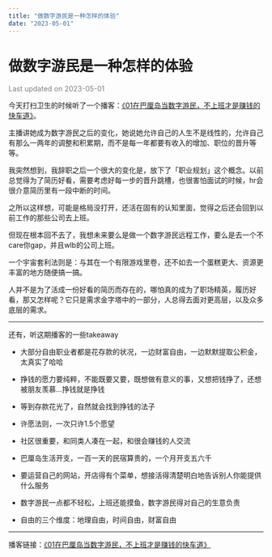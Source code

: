```yaml
---
title: "做数字游民是一种怎样的体验"
date: "2023-05-01"
---
```

# 做数字游民是一种怎样的体验

<font color=gray>Last updated on 2023-05-01</font>

今天打扫卫生的时候听了一个播客：[《01在巴厘岛当数字游民，不上班才是赚钱的快车道》](https://www.xiaoyuzhoufm.com/episode/63e2661be99bdef7d3358c44?s=eyJ1IjoiNjA2MjgwZTRlMGY1ZTcyM2JiMTRlZDZiIn0%3D)。

主播讲她成为数字游民之后的变化，她说她允许自己的人生不是线性的，允许自己有那么一两年的调整和积累期，而不是每一年都要有收入的增加、职位的晋升等等。

我突然想到，我辞职之后一个很大的变化是，放下了「职业规划」这个概念。以前总觉得为了简历好看，需要考虑好每一步的晋升跳槽，也很害怕面试的时候，hr会很介意简历里有一段中断的时间。

之所以这样想，可能是格局没打开，还活在固有的认知里面，觉得之后还会回到以前工作的那些公司去上班。

但现在根本回不去了，我想未来要么是做一个数字游民远程工作，要么是去一个不care你gap，并且wlb的公司上班。

一个宇宙套利法则是：与其在一个有限游戏里卷，还不如去一个蛋糕更大、资源更丰富的地方随便搞一搞。

人并不是为了活成一份好看的简历而存在的，哪怕真的成为了职场精英，履历好看，那又怎样呢？它只是需求金字塔中的一部分，人总得去面对更高层，以及众多底层的需求。

---

还有，听这期播客的一些takeaway

* 大部分自由职业者都是花存款的状况，一边财富自由，一边默默提取公积金，太真实了哈哈

* 挣钱的愿力要纯粹，不能既要又要，既想做有意义的事，又想把钱挣了，还想被朋友羡慕…挣钱就是挣钱

* 等到存款花光了，自然就会找到挣钱的法子

* 许愿法则，一次只许1.5个愿望

* 社区很重要，和同类人凑在一起，和很会赚钱的人交流

* 巴厘岛生活开支，一百一天的民宿算贵的，一个月开支五六千

* 要运营自己的网站，开店得有个菜单，想接活得清楚明白地告诉别人你能提供什么服务

* 数字游民一点都不轻松，上班还能摸鱼，数字游民得对自己的生意负责

* 自由的三个维度：地理自由，时间自由，财富自由

---

播客链接：[《01在巴厘岛当数字游民，不上班才是赚钱的快车道》](https://www.xiaoyuzhoufm.com/episode/63e2661be99bdef7d3358c44?s=eyJ1IjoiNjA2MjgwZTRlMGY1ZTcyM2JiMTRlZDZiIn0%3D)